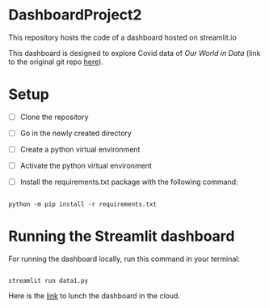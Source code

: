 # DashboardProject2

  

This repository hosts the code of a dashboard hosted on streamlit.io

  

This dashboard is designed to explore Covid data of *Our World in Data* (link to the original git repo [here](https://github.com/owid/covid-19-data/tree/master/public/data)).

  

# Setup

  

- [ ] Clone the repository

- [ ] Go in the newly created directory

- [ ] Create a python virtual environment

- [ ] Activate the python virtual environment

- [ ] Install the requirements.txt package with the following command:

```console

python -m pip install -r requirements.txt

```

# Running the Streamlit dashboard
For running the dashboard locally, run this command in your terminal:
```console

streamlit run data1.py

```

Here is the [link](https://share.streamlit.io/mariner07/dashboardproject2/main/data1.py) to lunch the dashboard in the cloud.
